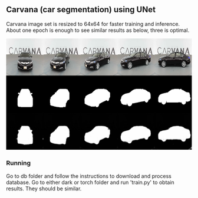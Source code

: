 ## Carvana (car segmentation) using UNet

Carvana image set is resized to 64x64 for faster training and inference.   
About one epoch is enough to see similar results as below, three is optimal.

![Result](docs/results.png)

### Running
Go to db folder and follow the instructions to download and process database.
Go to either dark or torch folder and run 'train.py' to obtain results. They should be similar.